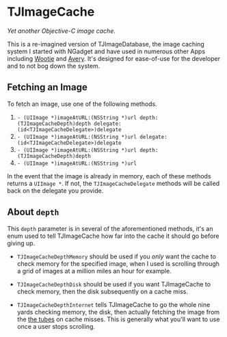 # TJImageCache
*Yet another Objective-C image cache.*

This is a re-imagined version of TJImageDatabase, the image caching system I started with NGadget and have used in numerous other Apps including [Wootie](http://j.mp/wootie) and [Avery](http://itunes.apple.com/us/app/avery/id442157573?mt=8). It's designed for ease-of-use for the developer and to not bog down the system.

## Fetching an Image

To fetch an image, use one of the following methods.

1. `- (UIImage *)imageAtURL:(NSString *)url depth:(TJImageCacheDepth)depth delegate:(id<TJImageCacheDelegate>)delegate`
2. `- (UIImage *)imageAtURL:(NSString *)url delegate:(id<TJImageCacheDelegate>)delegate`
3. `- (UIImage *)imageAtURL:(NSString *)url depth:(TJImageCacheDepth)depth`
4. `- (UIImage *)imageAtURL:(NSString *)url`

In the event that the image is already in memory, each of these methods returns a `UIImage *`. If not, the `TJImageCacheDelegate` methods will be called back on the delegate you provide.

## About `depth`

This `depth` parameter is in several of the aforementioned methods, it's an enum used to tell TJImageCache how far into the cache it should go before giving up.

- `TJImageCacheDepthMemory` should be used if you *only* want the cache to check memory for the specified image, when I used is scrolling through a grid of images at a million miles an hour for example.

- `TJImageCacheDepthDisk` should be used if you want TJImageCache to check memory, then the disk subsequently on a cache miss.

- `TJImageCacheDepthInternet` tells TJImageCache to go the whole nine yards checking memory, the disk, then actually fetching the image from the [the tubes](http://en.wikipedia.org/wiki/Series_of_tubes) on cache misses. This is generally what you'll want to use once a user stops scrolling.